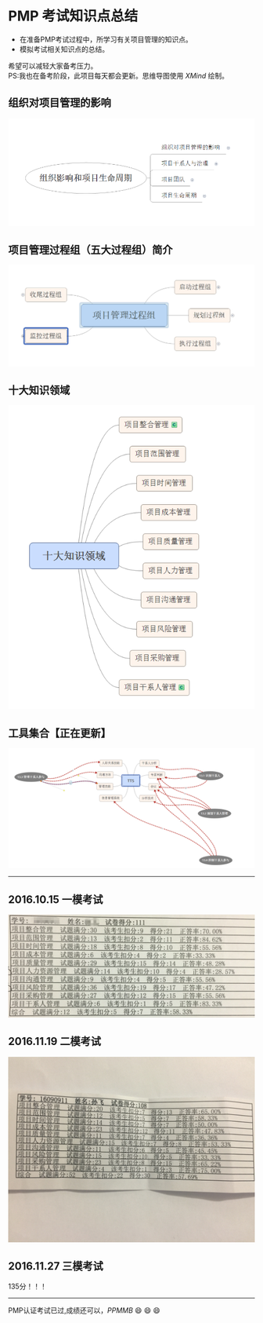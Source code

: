 # PMP 考试知识点总结

* 在准备PMP考试过程中，所学习有关项目管理的知识点。
* 模拟考试相关知识点的总结。

希望可以减轻大家备考压力。  
PS:我也在备考阶段，此项目每天都会更新。思维导图使用 *XMind* 绘制。  

## 组织对项目管理的影响

![组织对项目管理的影响](img/组织对项目管理的影响.png)

## 项目管理过程组（五大过程组）简介

![项目管理过程组（五大过程组）简介](img/项目管理过程组（五大过程组）简介.png)

## 十大知识领域

![十大知识领域](img/十大知识领域.png)

## 工具集合【正在更新】

![工具集合](img/工具集合.png)

---

## 2016.10.15 一模考试

![一模分数](img/一模分数.png)

## 2016.11.19 二模考试

![二模分数](img/二模分数.JPG)

## 2016.11.27 三模考试

135分！！！

---

PMP认证考试已过,成绩还可以，*PPMMB* :smile: :smile: :smile:
